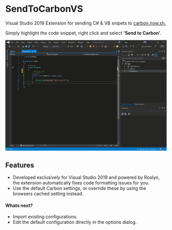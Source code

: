 # SendToCarbonVS
 Visual Studio 2019 Extension for sending C# & VB snipets to [carbon.now.sh.](carbon.now.sh)

 Simply highlight the code snippet, right click and select **'Send to Carbon'**. 

![Gif of app](/Resources/SendToCarbon-Gif.gif)

## Features
* Developed exclusively for Visual Studio 2019 and powered by Roslyn, the extension automatically fixes code formatting issues for you. 
* Use the default Carbon settings, or override these by using the browsers cached setting instead. 

#### Whats next?
* Import existing configurations. 
* Edit the default configuration directly in the options dialog. 


